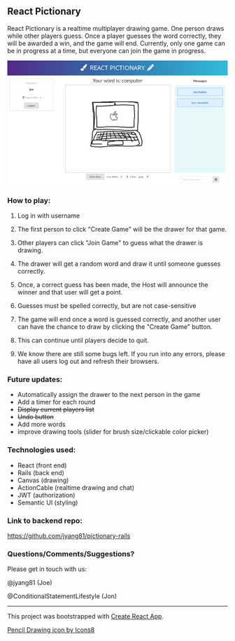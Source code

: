 ## React Pictionary

React Pictionary is a realtime multiplayer drawing game. One person draws while other players guess. Once a player guesses the word correctly, they will be awarded a win, and the game will end. Currently, only one game can be in progress at a time, but everyone can join the game in progress.

![Screenshot](/react-pictionary-screenshot.png)

### How to play:

1. Log in with username

2. The first person to click "Create Game" will be the drawer for that game.

3. Other players can click "Join Game" to guess what the drawer is drawing.

4. The drawer will get a random word and draw it until someone guesses correctly.

5. Once, a correct guess has been made, the Host will announce the winner and that user will get a point.

6. Guesses must be spelled correctly, but are not case-sensitive

7. The game will end once a word is guessed correctly, and another user can have the chance to draw by clicking the "Create Game" button.

8. This can continue until players decide to quit.

9. We know there are still some bugs left. If you run into any errors, please have all users log out and refresh their browsers.


### Future updates:

 - Automatically assign the drawer to the next person in the game
 - Add a timer for each round
 - ~~Display current players list~~
 - ~~Undo button~~
 - Add more words
 - improve drawing tools (slider for brush size/clickable color picker)


### Technologies used:

 - React (front end)
 - Rails (back end)
 - Canvas (drawing)
 - ActionCable (realtime drawing and chat)
 - JWT (authorization)
 - Semantic UI (styling)

### Link to backend repo:
https://github.com/jyang81/pictionary-rails


### Questions/Comments/Suggestions?

Please get in touch with us:

@jyang81 (Joe)

@ConditionalStatementLifestyle (Jon)

---

This project was bootstrapped with [Create React App](https://github.com/facebook/create-react-app).

<a href="https://icons8.com/icon/20388/pencil-drawing">Pencil Drawing icon by Icons8</a>
